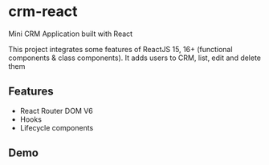 # crm-react
Mini CRM Application built with React

This project integrates some features of ReactJS 15, 16+ (functional components & class components). It adds users to CRM, list, edit and delete them

## Features

* React Router DOM V6
* Hooks
* Lifecycle components

## Demo
